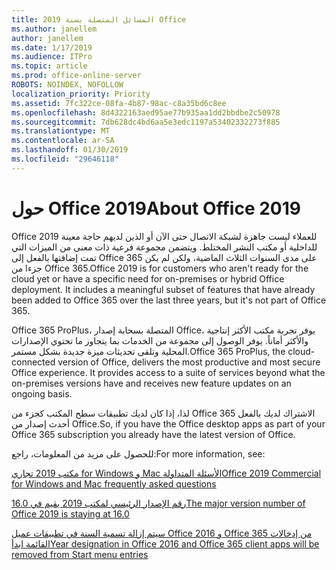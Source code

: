 ```yaml
---
title: المسائل المتصلة بسنة 2019 Office
ms.author: janellem
author: janellem
ms.date: 1/17/2019
ms.audience: ITPro
ms.topic: article
ms.prod: office-online-server
ROBOTS: NOINDEX, NOFOLLOW
localization_priority: Priority
ms.assetid: 7fc322ce-08fa-4b87-98ac-c8a35bd6c8ee
ms.openlocfilehash: 8d4322163aed95ae77b935aa1dd2bbdbe2c50978
ms.sourcegitcommit: 7db628dc4bd6aa5e3edc1197a53402332273f885
ms.translationtype: MT
ms.contentlocale: ar-SA
ms.lasthandoff: 01/30/2019
ms.locfileid: "29646118"
---
```

# <a name="about-office-2019"></a><span data-ttu-id="36bdd-102">حول Office 2019</span><span class="sxs-lookup"><span data-stu-id="36bdd-102">About Office 2019</span></span>

<span data-ttu-id="36bdd-p101">Office 2019 للعملاء ليست جاهزة لشبكة الاتصال حتى الآن أو الذين لديهم حاجة معينة للداخلية أو مكتب النشر المختلط. ويتضمن مجموعة فرعية ذات معنى من الميزات التي تمت إضافتها بالفعل إلى Office 365 على مدى السنوات الثلاث الماضية، ولكن لم يكن جزءا من Office 365.</span><span class="sxs-lookup"><span data-stu-id="36bdd-p101">Office 2019 is for customers who aren't ready for the cloud yet or have a specific need for on-premises or hybrid Office deployment. It includes a meaningful subset of features that have already been added to Office 365 over the last three years, but it's not part of Office 365.</span></span>
  
<span data-ttu-id="36bdd-p102">Office 365 ProPlus، المتصلة بسحابة إصدار Office، يوفر تجربة مكتب الأكثر إنتاجية والأكثر أماناً. يوفر الوصول إلى مجموعة من الخدمات بما يتجاوز ما تحتوي الإصدارات المحلية وتلقى تحديثات ميزة جديدة بشكل مستمر.</span><span class="sxs-lookup"><span data-stu-id="36bdd-p102">Office 365 ProPlus, the cloud-connected version of Office, delivers the most productive and most secure Office experience. It provides access to a suite of services beyond what the on-premises versions have and receives new feature updates on an ongoing basis.</span></span>
  
<span data-ttu-id="36bdd-107">لذا، إذا كان لديك تطبيقات سطح المكتب كجزء من Office 365 الاشتراك لديك بالفعل أحدث إصدار من Office.</span><span class="sxs-lookup"><span data-stu-id="36bdd-107">So, if you have the Office desktop apps as part of your Office 365 subscription you already have the latest version of Office.</span></span>
  
<span data-ttu-id="36bdd-108">للحصول على مزيد من المعلومات، راجع:</span><span class="sxs-lookup"><span data-stu-id="36bdd-108">For more information, see:</span></span>
  
[<span data-ttu-id="36bdd-109">مكتب 2019 تجاري for Windows و Mac الأسئلة المتداولة</span><span class="sxs-lookup"><span data-stu-id="36bdd-109">Office 2019 Commercial for Windows and Mac frequently asked questions</span></span>](https://support.microsoft.com/help/4133312)
  
[<span data-ttu-id="36bdd-110">رقم الإصدار الرئيسي لمكتب 2019 يقيم في 16.0</span><span class="sxs-lookup"><span data-stu-id="36bdd-110">The major version number of Office 2019 is staying at 16.0</span></span>](https://docs.microsoft.com/deployoffice/office2019/overview)
  
[<span data-ttu-id="36bdd-111">سيتم إزالة تسمية السنة في تطبيقات عميل Office 2016 و Office 365 من إدخالات القائمة ابدأ</span><span class="sxs-lookup"><span data-stu-id="36bdd-111">Year designation in Office 2016 and Office 365 client apps will be removed from Start menu entries</span></span>](https://support.office.com/article/8fe5e052-76d2-49de-af30-2e84ed3da907?wt.mc_id=Alchemy_ClientDIA)
  

